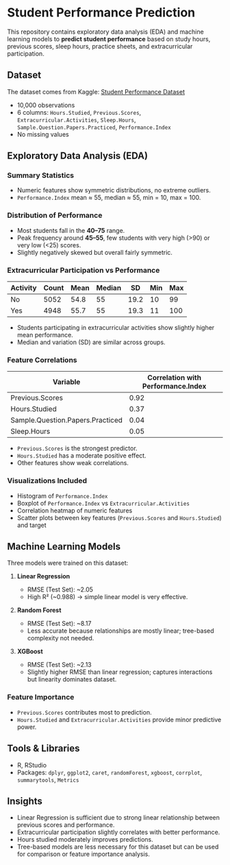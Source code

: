 # Student Performance Prediction

This repository contains exploratory data analysis (EDA) and machine learning models to **predict student performance** based on study hours, previous scores, sleep hours, practice sheets, and extracurricular participation.

## Dataset
The dataset comes from Kaggle: [Student Performance Dataset](https://www.kaggle.com/datasets/khansaafreen/student-performance)  
- 10,000 observations  
- 6 columns: `Hours.Studied`, `Previous.Scores`, `Extracurricular.Activities`, `Sleep.Hours`, `Sample.Question.Papers.Practiced`, `Performance.Index`  
- No missing values  

## Exploratory Data Analysis (EDA)
### Summary Statistics
- Numeric features show symmetric distributions, no extreme outliers.  
- `Performance.Index` mean ≈ 55, median ≈ 55, min = 10, max = 100.

### Distribution of Performance
- Most students fall in the **40–75** range.  
- Peak frequency around **45–55**, few students with very high (>90) or very low (<25) scores.  
- Slightly negatively skewed but overall fairly symmetric.

### Extracurricular Participation vs Performance
| Activity | Count | Mean | Median | SD | Min | Max |
|----------|-------|------|--------|----|-----|-----|
| No       | 5052  | 54.8 | 55     | 19.2 | 10  | 99  |
| Yes      | 4948  | 55.7 | 55     | 19.3 | 11  | 100 |

- Students participating in extracurricular activities show slightly higher mean performance.  
- Median and variation (SD) are similar across groups.

### Feature Correlations
| Variable | Correlation with Performance.Index |
|----------|----------------------------------|
| Previous.Scores | 0.92 |
| Hours.Studied   | 0.37 |
| Sample.Question.Papers.Practiced | 0.04 |
| Sleep.Hours     | 0.05 |

- `Previous.Scores` is the strongest predictor.  
- `Hours.Studied` has a moderate positive effect.  
- Other features show weak correlations.

### Visualizations Included
- Histogram of `Performance.Index`  
- Boxplot of `Performance.Index` vs `Extracurricular.Activities`  
- Correlation heatmap of numeric features  
- Scatter plots between key features (`Previous.Scores` and `Hours.Studied`) and target

## Machine Learning Models
Three models were trained on this dataset:

1. **Linear Regression**  
   - RMSE (Test Set): ~2.05  
   - High R² (~0.988) → simple linear model is very effective.

2. **Random Forest**  
   - RMSE (Test Set): ~8.17  
   - Less accurate because relationships are mostly linear; tree-based complexity not needed.

3. **XGBoost**  
   - RMSE (Test Set): ~2.13  
   - Slightly higher RMSE than linear regression; captures interactions but linearity dominates dataset.

### Feature Importance
- `Previous.Scores` contributes most to prediction.  
- `Hours.Studied` and `Extracurricular.Activities` provide minor predictive power.  


## Tools & Libraries
- R, RStudio  
- Packages: `dplyr`, `ggplot2`, `caret`, `randomForest`, `xgboost`, `corrplot`, `summarytools`, `Metrics`

## Insights
- Linear Regression is sufficient due to strong linear relationship between previous scores and performance.  
- Extracurricular participation slightly correlates with better performance.  
- Hours studied moderately improves predictions.  
- Tree-based models are less necessary for this dataset but can be used for comparison or feature importance analysis.
